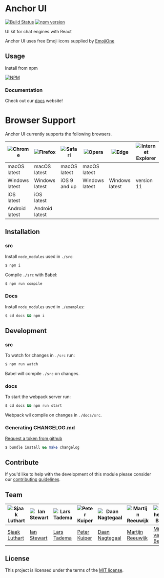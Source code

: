 # Anchor UI

[![Build Status](https://travis-ci.org/anchorchat/anchor-ui.svg?branch=master)](https://travis-ci.org/anchorchat/anchor-ui)
[![npm version](https://badge.fury.io/js/anchor-ui.svg)](https://badge.fury.io/js/anchor-ui)

UI kit for chat engines with React

Anchor UI uses free Emoji icons supplied by [EmojiOne](https://www.emojione.com/)

## Usage

Install from npm

[![NPM](https://nodei.co/npm/anchor-ui.png)](https://nodei.co/npm/anchor-ui/)

### Documentation

Check out our [docs](https://anchorchat.github.io/anchor-ui/#/) website!

# Browser Support

Anchor UI currently supports the following browsers.

|![Chrome](https://cdnjs.cloudflare.com/ajax/libs/browser-logos/42.4.2/chrome/chrome_48x48.png)|![Firefox](https://cdnjs.cloudflare.com/ajax/libs/browser-logos/42.4.2/firefox/firefox_48x48.png)|![Safari](https://cdnjs.cloudflare.com/ajax/libs/browser-logos/42.4.2/safari/safari_48x48.png)|![Opera](https://cdnjs.cloudflare.com/ajax/libs/browser-logos/42.4.2/opera/opera_48x48.png)|![Edge](https://cdnjs.cloudflare.com/ajax/libs/browser-logos/42.4.2/edge/edge_48x48.png)|![Internet Explorer](https://cdnjs.cloudflare.com/ajax/libs/browser-logos/42.4.2/archive/internet-explorer_9-11/internet-explorer_9-11_48x48.png)|
|--------------|--------------|------------|--------------|--------------|----------|
|macOS latest  |macOS latest  |macOS latest|macOS latest  |              |          |
|Windows latest|Windows latest|iOS 9 and up|Windows latest|Windows latest|version 11|
|iOS latest    |iOS latest    |            |              |              |          |
|Android latest|Android latest|            |              |              |          |

## Installation

### src

Install `node_modules` used in `./src`:

```bash
$ npm i
```

Compile `./src` with Babel:

```bash
$ npm run compile
```

### Docs

Install `node_modules` used in `./examples`:

```bash
$ cd docs && npm i
```

## Development

### src

To watch for changes in `./src` run:

```bash
$ npm run watch
```

Babel will compile `./src` on changes.

### docs

To start the webpack server run:

```bash
$ cd docs && npm run start
```

Webpack wil compile on changes in `./docs/src`.

### Generating CHANGELOG.md

[Request a token from github](https://github.com/skywinder/github-changelog-generator#github-token)

```bash
$ bundle install && make changelog
```

## Contribute

If you'd like to help with the development of this module please consider our [contributing guidelines](https://github.com/anchorchat/anchor-ui/blob/master/CONTRIBUTING.md).

## Team

|![Sjaak Luthart](https://avatars1.githubusercontent.com/u/6596471?v=3&s=150)|![Ian Stewart](https://avatars2.githubusercontent.com/u/14125280?v=3&s=150)|![Lars Tadema](https://avatars0.githubusercontent.com/u/16486197?v=3&s=150)|![Peter Kuiper](https://avatars3.githubusercontent.com/u/6492184?v=3&s=150)|![Daan Nagtegaal](https://avatars0.githubusercontent.com/u/3033357?v=3&s=150)|![Martijn Reeuwijk](https://avatars1.githubusercontent.com/u/15121010?v=3&s=150)|![Mitchel van Bever](https://avatars1.githubusercontent.com/u/10127707?v=3&s=150)
|---|---|---|---|---|---|---|
|[Sjaak Luthart](https://github.com/sjaakluthart)|[Ian Stewart](https://github.com/IanCStewart)|[Lars Tadema](https://github.com/larstadema)|[Peter Kuiper](https://github.com/peterkuiper)|[Daan Nagtegaal](https://github.com/daannagtegaal)|[Martijn Reeuwijk](https://github.com/MartijnReeuwijk)|[Mitchel van Bever](https://github.com/MrBamBam)

## License

This project is licensed under the terms of the [MIT license](https://github.com/anchorchat/anchor-ui/blob/master/LICENSE).
